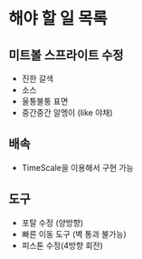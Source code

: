 # 해야 할 일 목록

## 미트볼 스프라이트 수정

* 진한 갈색
* 소스
* 울퉁불퉁 표면
* 중간중간 알멩이 (like 야채)

## 배속

* TimeScale을 이용해서 구현 가능

## 도구

* 포탈 수정 (양방향)
* 빠른 이동 도구 (벽 통과 불가능)
* 피스톤 수정(4방향 회전)
